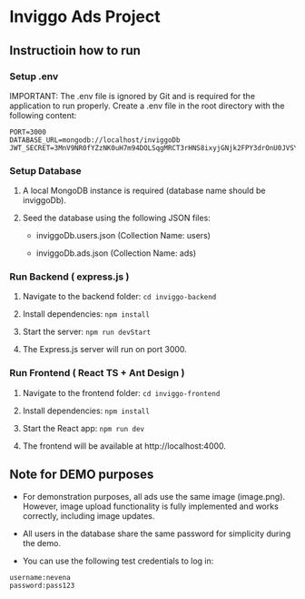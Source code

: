 # Inviggo Ads Project

## Instructioin how to run

### Setup .env

IMPORTANT: The .env file is ignored by Git and is required for the application to run properly. Create a .env file in the root directory with the following content:
```
PORT=3000
DATABASE_URL=mongodb://localhost/inviggoDb
JWT_SECRET=3MnV9NR0fYZzNK0uH7m94DOLSqgMRCT3rHNS8ixyjGNjk2FPY3drOnU0JVSYI2z1
```

### Setup Database

1. A local MongoDB instance is required (database name should be inviggoDb).

2. Seed the database using the following JSON files:

    - inviggoDb.users.json  (Collection Name: users)

    - inviggoDb.ads.json    (Collection Name: ads)

### Run Backend ( express.js )

1. Navigate to the backend folder: ```cd inviggo-backend```

2. Install dependencies: ```npm install```

3. Start the server: ```npm run devStart```

4. The Express.js server will run on port 3000.

### Run Frontend ( React TS + Ant Design )

1. Navigate to the frontend folder: ```cd inviggo-frontend```

2. Install dependencies: ```npm install```

3. Start the React app: ```npm run dev```

4. The frontend will be available at http://localhost:4000.


## Note for DEMO purposes
- For demonstration purposes, all ads use the same image (image.png). However, image upload functionality is fully implemented and works correctly, including image updates.

- All users in the database share the same password for simplicity during the demo.

- You can use the following test credentials to log in:
```
username:nevena
password:pass123
```